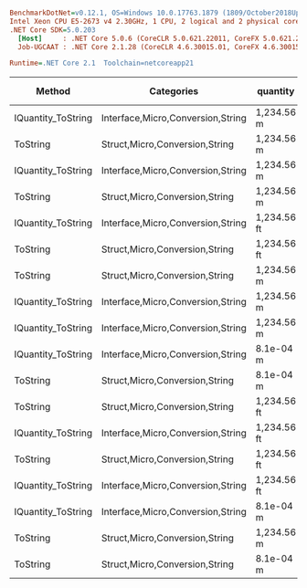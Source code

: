 ``` ini

BenchmarkDotNet=v0.12.1, OS=Windows 10.0.17763.1879 (1809/October2018Update/Redstone5)
Intel Xeon CPU E5-2673 v4 2.30GHz, 1 CPU, 2 logical and 2 physical cores
.NET Core SDK=5.0.203
  [Host]     : .NET Core 5.0.6 (CoreCLR 5.0.621.22011, CoreFX 5.0.621.22011), X64 RyuJIT
  Job-UGCAAT : .NET Core 2.1.28 (CoreCLR 4.6.30015.01, CoreFX 4.6.30015.01), X64 RyuJIT

Runtime=.NET Core 2.1  Toolchain=netcoreapp21  

```
|             Method |                        Categories |    quantity | format | culture |       Mean |    Error |   StdDev |   StdErr |        Min |        Max |     Median |  Gen 0 | Gen 1 | Gen 2 | Allocated |
|------------------- |---------------------------------- |------------ |------- |-------- |-----------:|---------:|---------:|---------:|-----------:|-----------:|-----------:|-------:|------:|------:|----------:|
| IQuantity_ToString | Interface,Micro,Conversion,String |  1,234.56 m |      v |         |   484.0 ns |  9.54 ns | 10.20 ns |  2.41 ns |   469.5 ns |   507.4 ns |   482.7 ns | 0.0267 |     - |     - |     192 B |
|           ToString |    Struct,Micro,Conversion,String |  1,234.56 m |      v |         |   490.3 ns |  9.50 ns | 11.66 ns |  2.49 ns |   461.2 ns |   511.2 ns |   491.6 ns | 0.0267 |     - |     - |     192 B |
| IQuantity_ToString | Interface,Micro,Conversion,String |  1,234.56 m |      a |         |   821.1 ns | 16.43 ns | 16.88 ns |  4.09 ns |   790.0 ns |   850.6 ns |   822.0 ns | 0.0992 |     - |     - |     648 B |
|           ToString |    Struct,Micro,Conversion,String |  1,234.56 m |      a |         |   835.5 ns | 16.73 ns | 28.40 ns |  4.67 ns |   786.8 ns |   893.9 ns |   831.1 ns | 0.0992 |     - |     - |     648 B |
| IQuantity_ToString | Interface,Micro,Conversion,String | 1,234.56 ft |     a2 |         | 1,151.3 ns | 22.59 ns | 35.16 ns |  6.22 ns | 1,087.9 ns | 1,231.5 ns | 1,148.2 ns | 0.1068 |     - |     - |     712 B |
|           ToString |    Struct,Micro,Conversion,String | 1,234.56 ft |     a2 |         | 1,200.1 ns | 22.14 ns | 19.63 ns |  5.25 ns | 1,163.7 ns | 1,236.9 ns | 1,200.6 ns | 0.1068 |     - |     - |     712 B |
|           ToString |    Struct,Micro,Conversion,String |  1,234.56 m |     f2 |         | 1,640.9 ns | 32.69 ns | 30.58 ns |  7.90 ns | 1,583.4 ns | 1,689.1 ns | 1,634.1 ns | 0.1144 |     - |     - |     768 B |
| IQuantity_ToString | Interface,Micro,Conversion,String |  1,234.56 m |     f2 |         | 1,652.9 ns | 32.24 ns | 44.13 ns |  8.65 ns | 1,513.5 ns | 1,729.7 ns | 1,659.5 ns | 0.1144 |     - |     - |     768 B |
| IQuantity_ToString | Interface,Micro,Conversion,String |  1,234.56 m |      ? |         | 2,243.1 ns | 43.30 ns | 56.30 ns | 11.49 ns | 2,137.8 ns | 2,356.3 ns | 2,223.2 ns | 0.1411 |     - |     - |     968 B |
| IQuantity_ToString | Interface,Micro,Conversion,String |   8.1e-04 m |      ? |         | 2,261.1 ns | 44.29 ns | 47.39 ns | 11.17 ns | 2,169.9 ns | 2,339.6 ns | 2,253.8 ns | 0.1411 |     - |     - |     976 B |
|           ToString |    Struct,Micro,Conversion,String |   8.1e-04 m |      ? |         | 2,272.3 ns | 43.98 ns | 45.17 ns | 10.95 ns | 2,193.0 ns | 2,334.9 ns | 2,262.5 ns | 0.1411 |     - |     - |     976 B |
|           ToString |    Struct,Micro,Conversion,String | 1,234.56 ft |      ? |   ru-RU | 2,338.5 ns | 46.60 ns | 73.91 ns | 12.87 ns | 2,181.0 ns | 2,481.6 ns | 2,340.5 ns | 0.1411 |     - |     - |     976 B |
| IQuantity_ToString | Interface,Micro,Conversion,String | 1,234.56 ft |      ? |   ru-RU | 2,360.3 ns | 46.29 ns | 58.54 ns | 12.21 ns | 2,247.5 ns | 2,466.5 ns | 2,364.7 ns | 0.1411 |     - |     - |     976 B |
|           ToString |    Struct,Micro,Conversion,String | 1,234.56 ft |      ? |         | 2,473.8 ns | 46.75 ns | 50.03 ns | 11.79 ns | 2,394.4 ns | 2,568.7 ns | 2,476.6 ns | 0.1411 |     - |     - |     984 B |
| IQuantity_ToString | Interface,Micro,Conversion,String | 1,234.56 ft |      ? |         | 2,474.1 ns | 48.46 ns | 53.86 ns | 12.36 ns | 2,412.2 ns | 2,571.8 ns | 2,464.9 ns | 0.1411 |     - |     - |     984 B |
| IQuantity_ToString | Interface,Micro,Conversion,String |   8.1e-04 m |     s4 |         | 2,514.4 ns | 48.68 ns | 72.86 ns | 13.30 ns | 2,346.4 ns | 2,653.6 ns | 2,515.7 ns | 0.1488 |     - |     - |    1024 B |
|           ToString |    Struct,Micro,Conversion,String |  1,234.56 m |      ? |         | 2,519.3 ns | 49.86 ns | 81.93 ns | 13.85 ns | 2,390.8 ns | 2,722.2 ns | 2,503.9 ns | 0.1411 |     - |     - |     968 B |
|           ToString |    Struct,Micro,Conversion,String |   8.1e-04 m |     s4 |         | 2,695.6 ns | 51.25 ns | 64.81 ns | 13.51 ns | 2,563.2 ns | 2,820.6 ns | 2,694.3 ns | 0.1488 |     - |     - |    1024 B |
